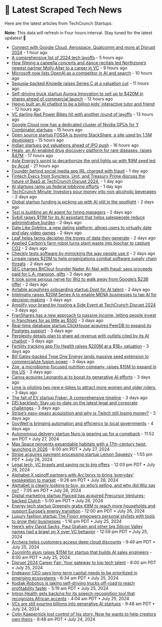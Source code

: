 
# 📰 Latest Scraped Tech News

Here are the latest articles from TechCrunch Startups:

**Note:** This data will refresh in Four hours interval. Stay tuned for the latest updates! 🔄
- [Connect with Google Cloud, Aerospace, Qualcomm and more at Disrupt 2024](https://techcrunch.com/2024/08/01/connect-with-google-cloud-aerospace-qualcomm-and-more-at-disrupt-2024/) - 1 hour ago
- [A comprehensive list of 2024 tech layoffs](https://techcrunch.com/2024/08/01/tech-layoffs-2024-list/) - 5 hours ago
- [How filming a cappella concerts and dance recitals led Northzone’s newest partner Molly Alter to a career in VC](https://techcrunch.com/2024/08/01/how-filming-a-capella-concerts-and-dance-recitals-led-northzones-newest-partner-molly-alter-to-a-career-in-vc/) - 9 hours ago
- [Microsoft now lists OpenAI as a competitor in AI and search](https://techcrunch.com/2024/08/01/microsoft-now-lists-openai-as-a-competitor-in-ai-and-search/) - 10 hours ago
- [Sequoia-backed Knowde raises Series C at a valuation cut](https://techcrunch.com/2024/08/01/sequoia-backed-knowde-raises-series-c-at-a-valuation-cut/) - 11 hours ago
- [Self-driving truck startup Aurora Innovation to sell up to $420M in shares ahead of commercial launch](https://techcrunch.com/2024/08/01/self-driving-truck-startup-aurora-innovation-to-sell-up-to-420m-in-shares-ahead-of-commercial-launch/) - 12 hours ago
- [Heeyo built an AI chatbot to be a billion kids’ interactive tutor and friend](https://techcrunch.com/2024/08/01/heeyo-built-an-ai-chatbot-to-be-a-billion-kids-interactive-tutor-and-friend/) - 12 hours ago
- [VC darling Rad Power Bikes hit with another round of layoffs](https://techcrunch.com/2024/08/01/rad-power-bikes-layoffs/) - 13 hours ago
- [Google Cloud now has a dedicated cluster of Nvidia GPUs for Y Combinator startups](https://techcrunch.com/2024/08/01/google-cloud-now-has-a-dedicated-cluster-of-nvidia-gpus-for-y-combinator-startups/) - 15 hours ago
- [Open source startup FOSSA is buying StackShare, a site used by 1.5M developers](https://techcrunch.com/2024/08/01/open-source-startup-fossa-is-buying-stackshare-a-site-used-by-1-5-million-developers/) - 15 hours ago
- [Indian startups gut valuations ahead of IPO push](https://techcrunch.com/2024/08/01/indian-startups-ola-electric-firstcry-gut-valuations-ahead-of-ipos/) - 16 hours ago
- [Healx, an AI-enabled drug discovery platform for rare diseases, raises $47M](https://techcrunch.com/2024/08/01/healx-an-ai-enabled-drug-discovery-platform-for-rare-diseases-raises-47m/) - 17 hours ago
- [Axle Energy’s sprint to decarbonize the grid lights up with $9M seed led by Accel](https://techcrunch.com/2024/08/01/axle-energys-sprint-to-decarbonize-the-grid-lights-up-with-9m-seed-led-by-accel/) - 21 hours ago
- [Founder behind social media app IRL charged with fraud](https://techcrunch.com/2024/07/31/founder-behind-social-media-app-irl-charged-with-fraud/) - 1 day ago
- [Fintech Execs from Synctera, Unit, and Treasury Prime discuss the future of BaaS at TechCrunch Disrupt 2024 ](https://techcrunch.com/2024/07/31/synctera-unit-and-treasury-prime-execs-discuss-the-future-of-baas-at-techcrunch-disrupt-2024/) - 1 day ago
- [AI startups ramp up federal lobbying efforts](https://techcrunch.com/2024/07/31/ai-startups-ramp-up-federal-lobbying-efforts/) - 1 day ago
- [TechCrunch Minute: Investors pour money into non-alcoholic beverages](https://techcrunch.com/video/techcrunch-minute-investors-pour-money-into-non-alcoholic-beverages/) - 2 days ago
- [Global startup funding is picking up with AI still in the spotlight](https://techcrunch.com/podcast/global-startup-funding-is-picking-up-with-ai-still-in-the-spotlight/) - 2 days ago
- [Tezi is building an AI agent for hiring managers](https://techcrunch.com/2024/07/31/tezi-is-building-an-ai-agent-for-hiring-managers/) - 2 days ago
- [Sybill raises $11M for its AI assistant that helps salespeople reduce administrative burden](https://techcrunch.com/2024/07/31/sybill-raises-11m-for-its-ai-assistant-that-helps-salespeople-reduce-administrative-burden/) - 2 days ago
- [Date Like Goblins, a new dating platform, allows users to virtually date and play video games](https://techcrunch.com/2024/07/31/date-like-goblins-dating-platform-for-gamers/) - 2 days ago
- [Leaf helps farms decipher the troves of data they generate](https://techcrunch.com/2024/07/31/leaf-helps-farms-decipher-the-troves-of-data-they-generate/) - 2 days ago
- [Applied Carbon’s farm robot turns plant waste into biochar to capture CO2](https://techcrunch.com/2024/07/31/applied-carbons-farm-robot-turns-plant-waste-into-biochar-to-capture-co2/) - 2 days ago
- [Checkly tests software by mimicking the way people use it](https://techcrunch.com/2024/07/31/checkly-tests-software-by-mimicking-the-way-people-use-it/) - 2 days ago
- [Lineaje raises $20M to help organizations combat software supply chain threats](https://techcrunch.com/2024/07/30/lineaje-raises-20m-to-help-organizations-combat-software-supply-chain-threats/) - 2 days ago
- [SEC charges BitClout founder Nader Al-Naji with fraud; says proceeds paid for L.A. mansion, gifts](https://techcrunch.com/2024/07/30/sec-charged-crypto-founder-bitclout-startup-backed-by-a16z-sequoia/) - 2 days ago
- [It took some serious nerve for Wiz to walk away from Google’s $23B offer](https://techcrunch.com/2024/07/30/it-took-some-serious-nerve-for-wiz-to-walk-away-from-googles-23b-offer/) - 2 days ago
- [Airtable acquihires onboarding startup Dopt for AI talent](https://techcrunch.com/2024/07/30/no-code-platform-airtable-acquires-onboarding-startup-dopt-to-bring-on-more-ai-talent/) - 2 days ago
- [Intelmatix raises $20M Series A to enable MENA businesses to tap AI for decision-making](https://techcrunch.com/2024/07/30/intelmatix-raises-20m-series-a-to-enable-mena-businesses-to-tap-ai-for-decision-making/) - 3 days ago
- [Amplify your brand by hosting a Side Event at TechCrunch Disrupt 2024](https://techcrunch.com/2024/07/30/amplify-your-brand-by-hosting-side-events-at-techcrunch-disrupt-2024/) - 3 days ago
- [FranShares has a new approach to passive income, letting people invest in franchises for as little as $500](https://techcrunch.com/2024/07/30/franshares-has-a-new-approach-to-passive-income-letting-people-invest-in-franchises-for-as-little-as-500/) - 3 days ago
- [Real-time database startup ClickHouse acquires PeerDB to expand its Postgres support](https://techcrunch.com/2024/07/30/real-time-database-startup-clickhouse-acquires-peerdb-to-expand-its-postgres-support/) - 3 days ago
- [Perplexity details plan to share ad revenue with outlets cited by its AI chatbot](https://techcrunch.com/2024/07/30/perplexitys-plan-to-share-ad-revenue-with-outlets-cited-by-its-ai-chatbot/) - 3 days ago
- [Fertility tracking app Flo Health raises $200M at a $1B+ valuation](https://techcrunch.com/2024/07/30/fertility-tracking-app-flo-health-raises-200m-at-a-1b-valuation/) - 3 days ago
- [Bill Gates-backed Type One Energy lands massive seed extension to commercialize fusion power](https://techcrunch.com/2024/07/30/bill-gates-backed-type-one-energy-lands-massive-seed-extension-to-commercialize-fusion-power/) - 3 days ago
- [Zoe, a microbiome-focused nutrition company, raises $15M to expand in the US](https://techcrunch.com/2024/07/30/nutrition-microbiome-zoe/) - 3 days ago
- [Canva acquires Leonardo.ai to boost its generative AI efforts](https://techcrunch.com/2024/07/29/canva-acquires-leonardo-ai-to-boost-its-generative-ai-efforts/) - 3 days ago
- [Lime is piloting two new e-bikes to attract more women and older riders ](https://techcrunch.com/2024/07/29/lime-is-piloting-two-new-e-bikes-to-attract-more-women-and-older-riders/) - 3 days ago
- [The fall of EV startup Fisker: A comprehensive timeline](https://techcrunch.com/2024/07/29/the-fall-of-ev-startup-fisker-a-comprehensive-timeline/) - 3 days ago
- [DEI backlash: Stay up-to-date on the latest legal and corporate challenges](https://techcrunch.com/2024/07/29/dei-backlash-stay-up-to-date-on-the-latest-legal-and-corporate-challenges/) - 3 days ago
- [Stripe’s easy-peasy acquisition and why is Twitch still losing money?](https://techcrunch.com/podcast/stripes-easy-peasy-acquisition-and-why-is-twitch-still-losing-money/) - 3 days ago
- [GovWell is bringing automation and efficiency to local governments](https://techcrunch.com/2024/07/29/govwell-is-bringing-automation-and-efficiency-to-local-governments/) - 4 days ago
- [Autonomous delivery startup Nuro is gearing up for a comeback](https://techcrunch.com/2024/07/27/autonomous-delivery-startup-nuro-is-gearing-up-for-a-comeback/) - 11:52 am PDT • July 27, 2024
- [Max Space reinvents expandable habitats with a 17th-century twist, launching in 2026](https://techcrunch.com/2024/07/27/max-space-reinvents-expandable-habitats-with-a-17th-century-twist-launching-in-2026/) - 8:00 am PDT • July 27, 2024
- [Stripe acquires payment processing startup Lemon Squeezy](https://techcrunch.com/2024/07/26/stripe-acquires-payment-processing-startup-lemon-squeezy/) - 1:55 pm PDT • July 26, 2024
- [Legal tech, VC brawls and saying no to big offers](https://techcrunch.com/2024/07/26/legal-tech-vc-brawls-and-saying-no-to-big-offers/) - 12:03 pm PDT • July 26, 2024
- [Alphabet X spinoff partners with Arc’teryx to bring ‘everyday’ exoskeleton to market](https://techcrunch.com/2024/07/26/alphabet-x-spinoff-skip-partners-with-arcteryx-to-bring-everyday-exoskeleton-to-market/) - 9:26 am PDT • July 26, 2024
- [Alphabet is clearly looking to buy, so who’s selling, and why did Wiz say no?](https://techcrunch.com/podcast/alphabet-is-clearly-looking-to-buy-so-whos-selling-and-why-did-wiz-say-no/) - 7:05 am PDT • July 26, 2024
- [Digital marketing startup Plaiced has acquired Precursor Ventures-backed Clutch](https://techcrunch.com/2024/07/26/digital-marketing-startup-plaiced-has-acquired-precursor-ventures-backed-clutch/) - 5:00 am PDT • July 26, 2024
- [Energy tech startup Greenely grabs €8M to reach more households and support Europe’s energy transition](https://techcrunch.com/2024/07/26/energy-tech-startup-greenely-grabs-e8m-to-reach-more-households-and-support-europes-energy-transition/) - 12:00 am PDT • July 26, 2024
- [Luxury fashion startup The Floorr empowers personal stylists with tools to grow their businesses](https://techcrunch.com/2024/07/25/luxury-fashion-startup-the-floorr-app-personal-stylists/) - 1:16 pm PDT • July 25, 2024
- [Here’s why David Sacks, Paul Graham and other big Silicon Valley names had a brawl on X over VC behavior](https://techcrunch.com/2024/07/25/david-sacks-paul-graham-silicon-valley-names-brawl-on-x-over-vc-behavior/) - 12:59 pm PDT • July 25, 2024
- [Archera helps customers access deep cloud discounts](https://techcrunch.com/2024/07/25/archera-helps-customers-access-deep-cloud-discounts/) - 9:49 am PDT • July 25, 2024
- [ZoomInfo alum raises $15M for startup that builds AI sales engineers](https://techcrunch.com/2024/07/25/zoominfo-alum-raises-15m-for-startup-that-builds-ai-sales-engineers/) - 8:00 am PDT • July 25, 2024
- [Disrupt 2024 Career Fair: Your gateway to top tech talent](https://techcrunch.com/2024/07/25/disrupt-2024-career-fair-your-gateway-to-top-tech-talent/) - 8:00 am PDT • July 25, 2024
- [Endeavor CEO says long-term capital needs to be prioritized in emerging ecosystems](https://techcrunch.com/2024/07/25/endeavor-ceo-says-long-term-capital-needs-to-be-prioritized-in-emerging-ecosystems/) - 6:34 am PDT • July 25, 2024
- [Kodiak Robotics is taking self-driving trucks off-road to reach profitability faster](https://techcrunch.com/2024/07/25/kodiak-robotics-milestone-driverless/) - 5:19 am PDT • July 25, 2024
- [Intron Health gets backing for its speech-recognition tool that recognizes African accents](https://techcrunch.com/2024/07/25/intron-health-raises-1-6m-pre-seed/) - 4:04 am PDT • July 25, 2024
- [VCs are still pouring billions into generative AI startups](https://techcrunch.com/2024/07/24/vcs-are-still-pouring-billions-into-generative-ai-startups/) - 9:48 am PDT • July 24, 2024
- [Colin Kaepernick lost control of his story. Now he wants to help creators own theirs](https://techcrunch.com/2024/07/24/colin-kaepernick-launches-ai-startup-help-creators-storytelling/) - 8:48 am PDT • July 24, 2024
